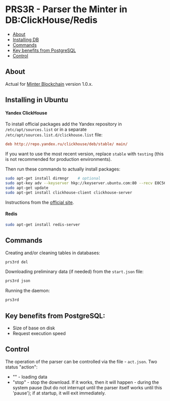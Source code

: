 # PRS3R - Parser the Minter in DB:ClickHouse/Redis

* [About](#about)
* [Installing DB](#installing-in-ubuntu)
* [Commands](#commands)
* [Key benefits from PostgreSQL](#key-benefits-from-postgresql)
* [Control](#control)

## About

Actual for [Minter Blockchain](https://minter.network) version 1.0.x.

## Installing in Ubuntu

#### Yandex ClickHouse

To install official packages add the Yandex repository in `/etc/apt/sources.list` or in a separate `/etc/apt/sources.list.d/clickhouse.list` file:

```ini
deb http://repo.yandex.ru/clickhouse/deb/stable/ main/
```

If you want to use the most recent version, replace `stable` with `testing` (this is not recommended for production environments).

Then run these commands to actually install packages:

```bash
sudo apt-get install dirmngr    # optional
sudo apt-key adv --keyserver hkp://keyserver.ubuntu.com:80 --recv E0C56BD4    # optional
sudo apt-get update
sudo apt-get install clickhouse-client clickhouse-server
```

Instructions from the [official site](https://clickhouse.yandex/docs/en/getting_started/#installation).

#### Redis

```bash
sudo apt-get install redis-server
```

## Commands

Creating and/or cleaning tables in databases:
```bash
prs3rd del
```

Downloading preliminary data (if needed) from the `start.json` file:
```bash
prs3rd json
```

Running the daemon:
```bash
prs3rd
```

## Key benefits from PostgreSQL:

* Size of base on disk
* Request execution speed

## Control

The operation of the parser can be controlled via the file - `act.json`. Two status "action":

* "" - loading data
* "stop" - stop the download. If it works, then it will happen - during the system pause (but do not interrupt until the parser itself works until this 'pause'); if at startup, it will exit immediately.